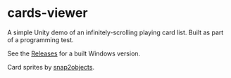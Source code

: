 # cards-viewer

A simple Unity demo of an infinitely-scrolling playing card list. Built as part of a programming test.

See the [Releases](https://github.com/awesomeunleashed/cards-viewer/releases) for a built Windows version.

Card sprites by [snap2objects](https://snap2objects.com/2018/01/02/star-wars-playing-card-deck/).

